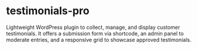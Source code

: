 # testimonials-pro
Lightweight WordPress plugin to collect, manage, and display customer testimonials. It offers a submission form via shortcode, an admin panel to moderate entries, and a responsive grid to showcase approved testimonials.
